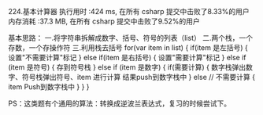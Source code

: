 224.基本计算器
执行用时 :424 ms, 在所有 csharp 提交中击败了8.33%的用户
内存消耗 :37.3 MB, 在所有 csharp 提交中击败了9.52%的用户

基本思路：
	一.将字符串拆解成数字、括号、符号的列表（list）
	二.两个栈，一个存数，一个存操作符
	三.利用栈去括号
		for(var item in list)
		{
			if(item 是左括号)
			{
				设置"不需要计算"标记
			}
			else if(item 是右括号)
			{
				设置"需要计算"标记
			}
			else if (item 是符号)
			{
				存到符号栈
			}
			else if (item 是数字)
			{
				if(需要计算)
				{
					数字栈弹出数字、符号栈弹出符号、item 进行计算
					结果push到数字栈中
				}
				else // 不需要计算
				{
					item Push到数字栈中
				}
			}
		}

PS：这类题有个通用的算法：转换成逆波兰表达式，复习的时候尝试下。